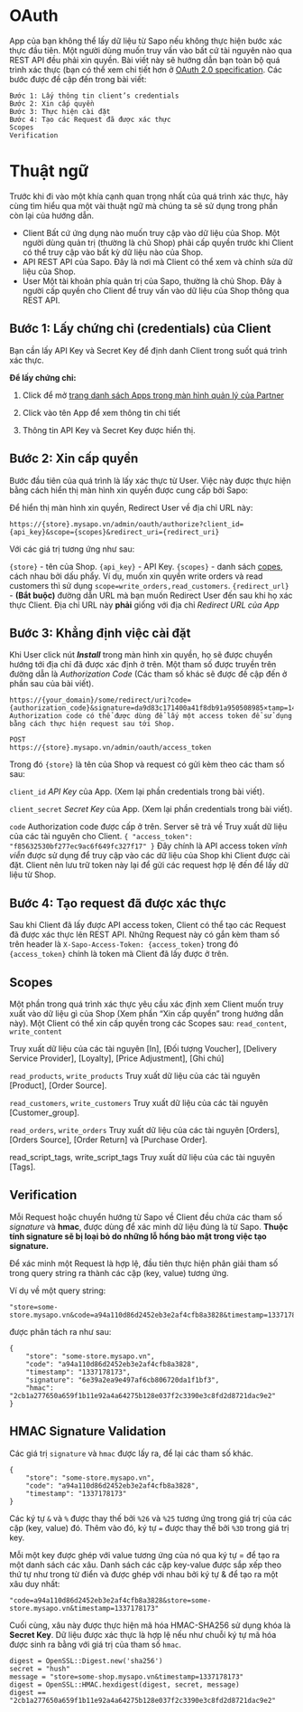# OAuth
App của bạn không thể lấy dữ liệu từ Sapo nếu không thực hiện bước xác thực đầu tiên. Một người dùng muốn truy vấn vào bất cứ tài nguyên nào qua REST API đều phải xin quyền. Bài viết này sẽ hướng dẫn bạn toàn bộ quá trình xác thực (bạn có thể xem chi tiết hơn ở [OAuth 2.0 specification](https://tools.ietf.org/html/rfc6749).
Các bước được đề cập đến trong bài viết:
```
Bước 1: Lấy thông tin client’s credentials
Bước 2: Xin cấp quyền
Bước 3: Thực hiện cài đặt
Bước 4: Tạo các Request đã được xác thực
Scopes
Verification
```
# Thuật ngữ
Trước khi đi vào một khía cạnh quan trọng nhất của quá trình xác thực, hãy cùng tìm hiểu qua một vài thuật ngữ mà chúng ta sẽ sử dụng trong phần còn lại của hướng dẫn.

* Client
Bất cứ ứng dụng nào muốn truy cập vào dữ liệu của Shop. Một người dùng quản trị (thường là chủ Shop) phải cấp quyền trước khi Client có thể truy cập vào bất kỳ dữ liệu nào của Shop.
* API
REST API của Sapo. Đây là nơi mà Client có thể xem và chỉnh sửa dữ liệu của Shop.
* User
Một tài khoản phía quản trị của Sapo, thường là chủ Shop. Đây à người cấp quyền cho Client để truy vấn vào dữ liệu của Shop thông qua REST API.
## Bước 1: Lấy chứng chỉ (credentials) của Client
Bạn cần lấy API Key và Secret Key để định danh Client trong suốt quá trình xác thực.

**Để lấy chứng chỉ:**

1. Click để mở [trang danh sách Apps trong màn hình quản lý của Partner](https://developers.sapo.vn/services/partners/auth?returnUrl=%2Fservices%2Fpartners%2Fapi_clients)

2. Click vào tên App để xem thông tin chi tiết

3. Thông tin API Key và Secret Key được hiển thị.

## Bước 2: Xin cấp quyền
Bước đầu tiên của quá trình là lấy xác thực từ User. Việc này được thực hiện bằng cách hiển thị màn hình xin quyền được cung cấp bởi Sapo:

Để hiển thị màn hình xin quyền, Redirect User về địa chỉ URL này:
```
https://{store}.mysapo.vn/admin/oauth/authorize?client_id={api_key}&scope={scopes}&redirect_uri={redirect_uri}

```
Với các giá trị tương ứng như sau:

`{store}` - tên của Shop.
`{api_key}` - API Key.
`{scopes}` - danh sách [copes](#Scopes), cách nhau bởi dấu phẩy. Ví dụ, muốn xin quyền write orders và read customers thì sử dụng `scope=write_orders,read_customers`.
`{redirect_url}` - **(Bắt buộc)** đường dẫn URL mà bạn muốn Redirect User đến sau khi họ xác thực Client. Địa chỉ URL này **phải** giống với địa chỉ _Redirect URL của App_
## Bước 3: Khẳng định việc cài đặt
Khi User click nút ***Install*** trong màn hình xin quyền, họ sẽ được chuyển hướng tới địa chỉ đã được xác định ở trên. Một tham số được truyền trên đường dẫn là *Authorization Code* (Các tham số khác sẽ được đề cập đến ở phần sau của bài viết).
```
https://{your_domain}/some/redirect/uri?code={authorization_code}&signature=da9d83c171400a41f8db91a950508985×tamp=1409617544
Authorization code có thể được dùng để lấy một access token để sử dụng bằng cách thực hiện request sau tới Shop.
```
```
POST
https://{store}.mysapo.vn/admin/oauth/access_token
```
Trong đó `{store}` là tên của Shop và request có gửi kèm theo các tham số sau:

`client_id`
*API Key* của App. (Xem lại phần credentials trong bài viết).

`client_secret`
*Secret Key* của App. (Xem lại phần credentials trong bài viết).

`code`
Authorization code được cấp ở trên.
Server sẽ trả về Truy xuất dữ liệu của các tài nguyên cho Client.
`
{
    "access_token": "f85632530bf277ec9ac6f649fc327f17"
}
`
Đây chính là API access token *vĩnh viễn* được sử dụng để truy cập vào các dữ liệu của Shop khi Client được cài đặt. Client nên lưu trữ token này lại để gửi các request hợp lệ đến để lấy dữ liệu từ Shop.

## Bước 4: Tạo request đã được xác thực
Sau khi Client đã lấy được API access token, Client có thể tạo các Request đã được xác thực lên REST API. Những Request này có gắn kèm tham số trên header là `X-Sapo-Access-Token: {access_token}` trong đó `{access_token}` chính là token mà Client đã lấy được ở trên.

<a name="Scopes"></a>
## Scopes

Một phần trong quá trình xác thực yêu cầu xác định xem Client muốn truy xuất vào dữ liệu gì của Shop (Xem phần “Xin cấp quyền” trong hướng dẫn này). Một Client có thể xin cấp quyền trong các Scopes sau:
`read_content`, `write_content`

Truy xuất dữ liệu của các tài nguyên [In], [Đối tượng Voucher], [Delivery Service Provider], [Loyalty], [Price Adjustment], [Ghi chú]

`read_products`, `write_products`
Truy xuất dữ liệu của các tài nguyên [Product], [Order Source].

`read_customers`, `write_customers`
Truy xuất dữ liệu của các tài nguyên [Customer_group].

`read_orders`, `write_orders`
Truy xuất dữ liệu của các tài nguyên [Orders], [Orders Source], [Order Return] và [Purchase Order].

read_script_tags, write_script_tags
Truy xuất dữ liệu của các tài nguyên [Tags].


## Verification
Mỗi Request hoặc chuyển hướng từ Sapo về Client đều chứa các tham số *signature* và **hmac**, được dùng để xác minh dữ liệu đúng là từ Sapo. **Thuộc tính signature sẽ bị loại bỏ do những lỗ hổng bảo mật trong việc tạo signature.**

Để xác minh một Request là hợp lệ, đầu tiên thực hiện phân giải tham số trong query string ra thành các cặp (key, value) tương ứng.

Ví dụ về một query string:
```
"store=some-store.mysapo.vn&code=a94a110d86d2452eb3e2af4cfb8a3828&timestamp=1337178173&signature=6e39a2ea9e497af6cb806720da1f1bf3&hmac=2cb1a277650a659f1b11e92a4a64275b128e037f2c3390e3c8fd2d8721dac9e2"
```
được phân tách ra như sau:
```
{
    "store": "some-store.mysapo.vn",
    "code": "a94a110d86d2452eb3e2af4cfb8a3828",
    "timestamp": "1337178173",
    "signature": "6e39a2ea9e497af6cb806720da1f1bf3",
    "hmac": "2cb1a277650a659f1b11e92a4a64275b128e037f2c3390e3c8fd2d8721dac9e2"
}
```
## HMAC Signature Validation
Các giá trị `signature` và `hmac` được lấy ra, để lại các tham số khác.
```
{
    "store": "some-store.mysapo.vn",
    "code": "a94a110d86d2452eb3e2af4cfb8a3828",
    "timestamp": "1337178173"
}
```
Các ký tự `&` và `%` được thay thế bởi `%26` và `%25` tương ứng trong giá trị của các cặp (key, value) đó. Thêm vào đó, ký tự `=` được thay thế bởi `%3D` trong giá trị key.

Mỗi một key được ghép với value tương ứng của nó qua ký tự = để tạo ra một danh sách các xâu. Danh sách các cặp key-value được sắp xếp theo thứ tự như trong từ điển và được ghép với nhau bởi ký tự & để tạo ra một xâu duy nhất:
```
"code=a94a110d86d2452eb3e2af4cfb8a3828&store=some-store.mysapo.vn&timestamp=1337178173"
```
Cuối cùng, xâu này được thực hiện mã hóa HMAC-SHA256 sử dụng khóa là **Secret Key**. Dữ liệu được xác thực là hợp lệ nếu như chuỗi ký tự mã hóa được sinh ra bằng với giá trị của tham số `hmac`.
```
digest = OpenSSL::Digest.new('sha256')
secret = "hush"
message = "store=some-shop.mysapo.vn&timestamp=1337178173"
digest = OpenSSL::HMAC.hexdigest(digest, secret, message)
digest == "2cb1a277650a659f1b11e92a4a64275b128e037f2c3390e3c8fd2d8721dac9e2"
```

